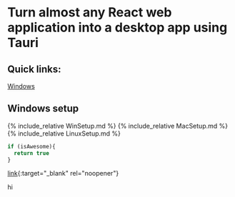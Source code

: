 # Turn almost any React web application into a desktop app using Tauri
## Quick links:
  [Windows](#Windows-setup)

## Windows setup
{% include_relative WinSetup.md %}
{% include_relative MacSetup.md %}
{% include_relative LinuxSetup.md %}


```javascript
if (isAwesome){
  return true
}
```
[link](added.md){:target="_blank" rel="noopener"}

hi
